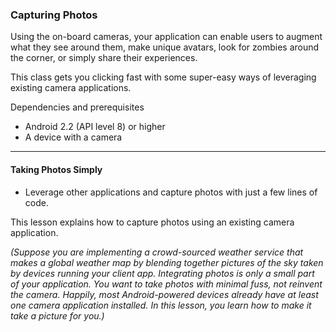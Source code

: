 ### Capturing Photos
Using the on-board cameras, your application can enable users to augment what they see around them, make unique avatars, look for zombies around the corner, or simply share their experiences.

This class gets you clicking fast with some super-easy ways of leveraging existing camera applications. 

Dependencies and prerequisites
- Android 2.2 (API level 8) or higher
- A device with a camera

-----------------------------------------------------------

#### Taking Photos Simply
- Leverage other applications and capture photos with just a few lines of code.

This lesson explains how to capture photos using an existing camera application.

_(Suppose you are implementing a crowd-sourced weather service that makes a global weather map by blending together pictures of the sky taken by devices running your client app. Integrating photos is only a small part of your application. You want to take photos with minimal fuss, not reinvent the camera. Happily, most Android-powered devices already have at least one camera application installed. In this lesson, you learn how to make it take a picture for you.)_
